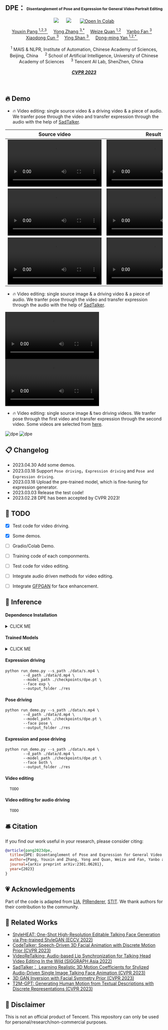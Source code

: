 <div align="center">

<h2> DPE： <span style="font-size:12px">Disentanglement of Pose and Expression for General Video Portrait Editing </span> </h2> 

  <a href='https://arxiv.org/abs/2301.06281'><img src='https://img.shields.io/badge/ArXiv-2211.14758-red'></a> &nbsp;&nbsp;&nbsp;&nbsp;&nbsp;<a href='https://carlyx.github.io/DPE/'><img src='https://img.shields.io/badge/Project-Page-Green'></a> &nbsp;&nbsp;&nbsp;&nbsp;&nbsp; [![Open In Colab](https://colab.research.google.com/assets/colab-badge.svg)]() 

<div>
    <a href='https://carlyx.github.io/' target='_blank'>Youxin Pang <sup>1,2,3</sup> </a>&emsp;
    <a href='https://yzhang2016.github.io/' target='_blank'>Yong Zhang <sup>3,*</sup></a>&emsp;
    <a href='https://weizequan.github.io/' target='_blank'>Weize Quan <sup>1,2</sup></a>&emsp;
    <a href='https://sites.google.com/site/yanbofan0124/' target='_blank'>Yanbo Fan <sup>3</sup></a>&emsp;
    <a href='https://vinthony.github.io/' target='_blank'>Xiaodong Cun <sup>3</a>&emsp;
    <a href='https://scholar.google.com/citations?hl=zh-CN&user=4oXBp9UAAAAJ' target='_blank'>Ying Shan <sup>3</sup> </a>&emsp;
    <a href='https://sites.google.com/site/yandongming/' target='_blank'>Dong-ming Yan <sup>1,2,*</sup> </a>&emsp;
</div>
<br>
<div>
    <sup>1</sup> MAIS & NLPR, Institute of Automation, Chinese Academy of Sciences, Beijing, China &emsp; <sup>2</sup> School of Artificial Intelligence, University of Chinese Academy of Sciences &emsp; <sup>3</sup> Tencent AI Lab, ShenZhen, China &emsp; 
</div>
<br>
<i><strong><a href='https://arxiv.org/abs/2301.06281' target='_blank'>CVPR 2023</a></strong></i>
<br>
<br>

<br>

</div>




## 🔥 Demo

- 🔥 Video editing: single source video & a driving video & a piece of audio.
We tranfer pose through the video and transfer expression through the audio with the help of [SadTalker](https://github.com/OpenTalker/SadTalker).

| Source video   | Result  |
|:--------------------:|:--------------------: |
| <video  src="https://user-images.githubusercontent.com/34021717/235356114-cd865676-0f34-47d3-ba2d-9736e61bb3c7.mp4" type="video/mp4"> </video> | <video  src="https://user-images.githubusercontent.com/34021717/235356132-2193e346-6d89-4eb0-94a5-845d2ae5962c.mp4" type="video/mp4"> </video>  |
|  <video  src="https://user-images.githubusercontent.com/34021717/235356197-1ab8126c-bc77-4f15-90e6-eb5b49344672.mp4" type="video/mp4"> </video> | <video  src="https://user-images.githubusercontent.com/34021717/235356207-35629422-1bbe-45bb-8400-960b2bd196ed.mp4" type="video/mp4"> </video> |
| <video  src="https://user-images.githubusercontent.com/34021717/235356229-92bab207-a769-4141-8869-0db4faad41b2.mp4" type="video/mp4"> </video> | <video  src="https://user-images.githubusercontent.com/34021717/235356249-398515ac-7afa-41cd-98b2-a3ed85ed9954.mp4" type="video/mp4"> </video> |
	
- 🔥 Video editing: single source image & a driving video & a piece of audio.
We tranfer pose through the video and transfer expression through the audio with the help of [SadTalker](https://github.com/OpenTalker/SadTalker).

<video  src="https://user-images.githubusercontent.com/34021717/236397002-16a08a50-5dc7-4668-b831-c44d118d5337.mp4" type="video/mp4"> </video>
<video  src="https://user-images.githubusercontent.com/34021717/236397030-2ad811b9-bf51-4e23-bfa8-7047bc7a9a40.mp4" type="video/mp4"> </video>




- 🔥 Video editing: single source image & two driving videos.
We tranfer pose through the first video and transfer expression through the second video.
Some videos are selected from [here](https://www.colossyan.com/).

![dpe](./docs/demo1_res.gif)
![dpe](./docs/demo3_res.gif)

## 📋 Changelog

- 2023.04.30 Add some demos.
- 2023.03.18 Support `Pose driving`，`Expression driving` and `Pose and Expression driving`.
- 2023.03.18 Upload the pre-trained model, which is fine-tuning for expression generator.
- 2023.03.03 Release the test code!
- 2023.02.28 DPE has been accepted by CVPR 2023!

</details>

<!-- ## 🎼 Pipeline
![main_of_sadtalker](https://user-images.githubusercontent.com/4397546/222490596-4c8a2115-49a7-42ad-a2c3-3bb3288a5f36.png)  -->


  ## 🚧 TODO
  - [x] Test code for video driving.
  - [x] Some demos.
  - [ ] Gradio/Colab Demo.
  - [ ] Training code of each componments.
  - [ ] Test code for video editing.
  - [ ] Integrate audio driven methods for video editing.
  - [ ] Integrate [GFPGAN](https://github.com/TencentARC/GFPGAN) for face enhancement.


## 🔮 Inference

#### Dependence Installation

<details><summary>CLICK ME</summary>

```
git clone https://github.com/Carlyx/DPE
cd DPE 
conda create -n dpe python=3.8
source activate dpe
pip install torch==1.12.1+cu113 torchvision==0.13.1+cu113 torchaudio==0.12.1 --extra-index-url https://download.pytorch.org/whl/cu113
pip install -r requirements.txt
### install gpfgan for enhancer
pip install git+https://github.com/TencentARC/GFPGAN
```  

</details>

#### Trained Models
<details><summary>CLICK ME</summary>

Please download our [pre-trained model](https://drive.google.com/file/d/18Bi06ewhcx-1owlJF3F_J3INlXkQ3oX2/view?usp=share_link) and put it in ./checkpoints.



| Model | Description
| :--- | :----------
|checkpoints/dpe.pt | Pre-trained model (V1).

</details>

#### Expression driving
```
python run_demo.py --s_path ./data/s.mp4 \
 		--d_path ./data/d.mp4 \
		--model_path ./checkpoints/dpe.pt \
		--face exp \
		--output_folder ./res
```

#### Pose driving
```
python run_demo.py --s_path ./data/s.mp4 \
 		--d_path ./data/d.mp4 \
		--model_path ./checkpoints/dpe.pt \
		--face pose \
		--output_folder ./res
```

#### Expression and pose driving
```
python run_demo.py --s_path ./data/s.mp4 \
 		--d_path ./data/d.mp4 \
		--model_path ./checkpoints/dpe.pt \
		--face both \
		--output_folder ./res
```

#### Video editing
```
  TODO
```

#### Video editing for audio driving
```
  TODO
```

## 🛎 Citation

If you find our work useful in your research, please consider citing:

```bibtex
@article{pang2023dpe,
  title={DPE: Disentanglement of Pose and Expression for General Video Portrait Editing},
  author={Pang, Youxin and Zhang, Yong and Quan, Weize and Fan, Yanbo and Cun, Xiaodong and Shan, Ying and Yan, Dong-ming},
  journal={arXiv preprint arXiv:2301.06281},
  year={2023}
}
```

## 💗 Acknowledgements
Part of the code is adapted from 
[LIA](https://github.com/wyhsirius/LIA),
[PIRenderer](https://github.com/RenYurui/PIRender),
[STIT](https://github.com/rotemtzaban/STIT).
We thank authors for their contribution to the community.


## 🥂 Related Works
- [StyleHEAT: One-Shot High-Resolution Editable Talking Face Generation via Pre-trained StyleGAN (ECCV 2022)](https://github.com/FeiiYin/StyleHEAT)
- [CodeTalker: Speech-Driven 3D Facial Animation with Discrete Motion Prior (CVPR 2023)](https://github.com/Doubiiu/CodeTalker)
- [VideoReTalking: Audio-based Lip Synchronization for Talking Head Video Editing In the Wild (SIGGRAPH Asia 2022)](https://github.com/vinthony/video-retalking)
- [SadTalker： Learning Realistic 3D Motion Coefficients for Stylized Audio-Driven Single Image Talking Face Animation (CVPR 2023)](https://github.com/Winfredy/SadTalker)
- [3D GAN Inversion with Facial Symmetry Prior (CVPR 2023)](https://github.com/FeiiYin/SPI/)
- [T2M-GPT: Generating Human Motion from Textual Descriptions with Discrete Representations (CVPR 2023)](https://github.com/Mael-zys/T2M-GPT)

## 📢 Disclaimer

This is not an official product of Tencent. This repository can only be used for personal/research/non-commercial purposes.
